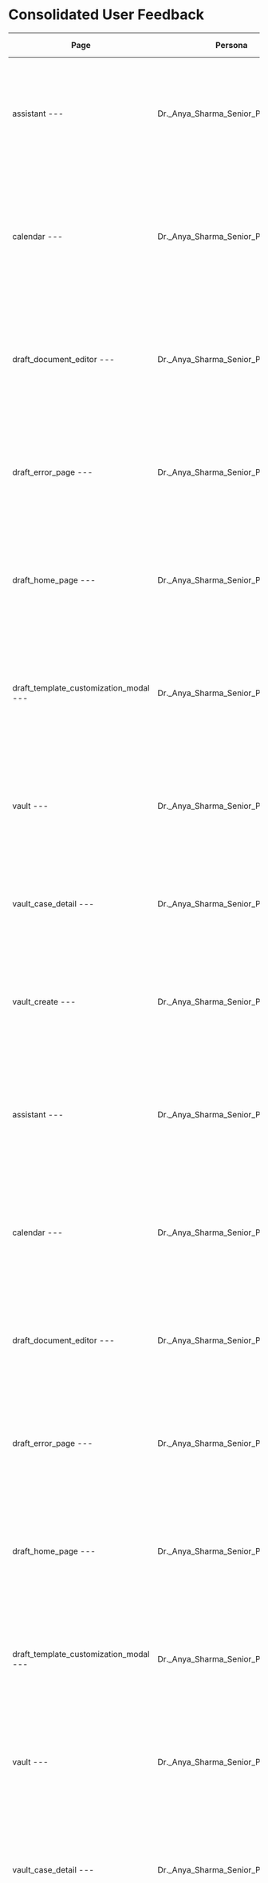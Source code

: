 # Consolidated User Feedback

| Page | Persona | Feedback Type | Specific Feedback/Quote |
|------|---------|---------------|-------------------------|
| assistant --- | Dr._Anya_Sharma_Senior_Patent_Agent | Assistant Integration | UX: I am trying to perform an *automated prior art comparison and discrepancy analysis* on a newly cited academic paper against my client's claims. While ... | Readability: The general readability of the interface is quite good; the font sizes and contrast are clear and easy on the eyes. However, the prominent 'Your AI-po... | Layout: The layout is clean and well-spaced, which I appreciate. The 'LexAI Workflows' are clearly delineated from the 'Quick Questions,' and the sidebar for ... |
| calendar --- | Dr._Anya_Sharma_Senior_Patent_Agent | UI Design | UX: I'm under immense pressure to tackle this second Office Action for Aura AI, which means immediately diving into **Automated Prior Art Comparison and D... | Readability: The event names on the calendar grid, like 'Lexamplify...' and 'Train to KAT...', are quite small and truncated. While I understand space is limited, ... | Layout: The overall layout is clean and spacious, which is generally good. The 'Add Event' button is clear and easy to find. However, I noticed the 'Month/Wee... |
| draft_document_editor --- | Dr._Anya_Sharma_Senior_Patent_Agent | UX Flow | UX: I am trying to complete an automated prior art comparison for Aura AI's patent application, and I've landed on what appears to be a generic document e... |
| draft_error_page --- | Dr._Anya_Sharma_Senior_Patent_Agent | UI Design | UX: I was trying to upload the newly cited academic paper for an automated comparison, which is absolutely critical for Aura AI's response, and then this ... | Readability: The main error message and title, 'Something went wrong,' are perfectly readable and clear with good contrast. The supporting text explaining that the... | Layout: The layout is clean and uncluttered, which is appreciated when I'm already stressed. The 'Try again' and 'Go back' buttons are well-centered and disti... |
| draft_home_page --- | Dr._Anya_Sharma_Senior_Patent_Agent | UX Flow | UX: I've landed on this 'Home Page' expecting to start my 'Automated Prior Art Comparison and Discrepancy Analysis' for Aura AI's critical second OA. I ne... |
| draft_template_customization_modal --- | Dr._Anya_Sharma_Senior_Patent_Agent | Assistant Integration | UX: I was trying to use the 'Response Drafting Assistant' to generate a preliminary draft for Aura AI's critical Second Office Action, which covers a nove... | Readability: The titles and main text, like the template name and options, are generally clear and easy to read. However, the placeholder text within the customiza... | Layout: The overall layout of the modal is clean and the spacing between elements is decent. The options are clearly separated, and the customization question... |
| vault --- | Dr._Anya_Sharma_Senior_Patent_Agent | UX Flow | UX: I'm on the Vault page, which seems to be just a list of my cases. I just received a critical second Office Action for Aura AI and I need to immediatel... |
| vault_case_detail --- | Dr._Anya_Sharma_Senior_Patent_Agent | UI Design | UX: I just received a critical second Office Action for Aura AI, and I specifically need to analyze new prior art, dissect the prosecution history on enab... | Readability: The general font sizes for file names and metadata fields are acceptable, but the 'Invalid Date' displayed in the 'Last Modified' column for the file ... | Layout: The division into 'Case Files' and 'Case Metadata' panels is clear, but within the 'Case Files' table, the columns feel quite compressed, especially '... |
| vault_create --- | Dr._Anya_Sharma_Senior_Patent_Agent | UI Design | UX: I was trying to utilize the platform's AI-driven prior art comparison tool to dissect a newly cited academic paper for the 'Aura AI' patent applicatio... | Readability: The labels for the fields, like 'Case Name' and 'Description', are clear and easy to read. The placeholder text within each input field, such as 'e.g.... | Layout: The layout is clean and straightforward. Each field and its label are vertically stacked with good spacing in between, which prevents a cluttered feel... |
| assistant --- | Dr._Anya_Sharma_Senior_Patent_Agent | UI Design | UX: I'm facing a critical second Office Action that requires deep analysis of prosecution history and strategic argument recommendations for *patent claim... | Readability: The general text within the 'Welcome to LexAI' section and the 'Quick Questions' are fairly legible. However, the small explanatory text at the bottom... | Layout: The main chat area is clean and provides ample space for interaction, which is good. However, the 'Quick Questions' section feels a bit too condensed ... |
| calendar --- | Dr._Anya_Sharma_Senior_Patent_Agent | UI Design | UX: I was tasked with accessing the 'Prosecution History Summary' module to synthesize examiner rejections and applicant responses related to enablement f... | Readability: The general readability of the calendar grid and the event placeholders (e.g., 'Lexemplify...') is clear. The font size for the dates is good. However... | Layout: The layout of the calendar itself is standard and functional, with good grouping for the view toggles (Month, Week, Day, Agenda) and the 'Add Event' b... |
| draft_document_editor --- | Dr._Anya_Sharma_Senior_Patent_Agent | UX Flow | UX: I'm extremely frustrated. I'm trying to conduct a 'Prosecution History Synthesis and Argument Recommendation' for a critical patent application (Aura ... |
| draft_error_page --- | Dr._Anya_Sharma_Senior_Patent_Agent | Assistant Integration | UX: I was trying to leverage the 'Prosecution History Summary' module to quickly synthesize critical enablement rejections for Aura AI, which is absolutel... | Missing: I desperately need more diagnostic detail. Was it a server timeout? A specific data retrieval error for the Aura AI application? An issue with the 'Pr... | Assistant: The assistant is conspicuously present in the bottom right, yet it's completely silent and unhelpful during this critical error state. I expected it t... |
| draft_home_page --- | Dr._Anya_Sharma_Senior_Patent_Agent | UX Flow | UX: I am completely bewildered. I landed on this 'Home Page' expecting to find a clear path to the 'Prosecution History Summary' module for Aura AI's pate... |
| draft_template_customization_modal --- | Dr._Anya_Sharma_Senior_Patent_Agent | UI Design | UX: I am utterly perplexed and, frankly, quite frustrated. I was specifically looking for the 'Prosecution History Summary' module to quickly get an inter... | Readability: The text within the modal is generally readable in terms of font size and contrast against the background. The questions themselves are clear if you w... | Layout: The layout of this modal, if it were the *correct* feature, is clean and well-spaced. The 'Choose an option' cards are distinct, and the customization... |
| vault --- | Dr._Anya_Sharma_Senior_Patent_Agent | UI Design | UX: I landed on this 'Vault' page expecting to dive straight into the 'Prosecution History Synthesis' for Aura AI, but all I see is a basic list of cases.... | Readability: The main headings like 'Vault' and 'Your Cases' are clear enough. However, the details within each case card, particularly the 'Petitioner' and 'Respo... | Layout: The overall layout is clean and spacious, which is aesthetically pleasing. There's ample whitespace, especially on the right and bottom. While it does... |
| vault_case_detail --- | Dr._Anya_Sharma_Senior_Patent_Agent | UI Design | UX: I'm here to synthesize prosecution history and get argument recommendations for Aura AI's critical second Office Action. I was expecting to see an int... | Readability: The general font size for labels and inputs is acceptable. However, the 'Last Modified' value being 'Invalid Date' is a confusing display error. The '... | Layout: The layout is clean, with clear separation between 'Case Files' and 'Case Metadata', which is good. There's a lot of empty white space, especially in ... |
| vault_create --- | Dr._Anya_Sharma_Senior_Patent_Agent | UX Flow | UX: This is absolutely not what I asked for! I am trying to analyze the prosecution history for Aura AI's critical second Office Action, specifically to s... |
| assistant --- | Dr._Anya_Sharma_Senior_Patent_Agent | Assistant Integration | UX: I was expecting to land on a feature that allows me to draft and simulate claim amendments, perhaps visually showing me the impact on scope or potenti... | Readability: The general text, like the welcome message and quick questions, is quite readable with good contrast. The workflow button labels are also clear. Howev... | Layout: The layout is clean and well-organized, with clear separation between the main chat area, the workflow buttons, and the sidebar for events and quick n... |
| calendar --- | Dr._Anya_Sharma_Senior_Patent_Agent | Assistant Integration | UX: I am extremely frustrated right now. I was trying to use the 'Claim Scoping & Amendment Impact' feature to strategically revise claims for Aura AI's c... | Readability: The calendar itself is quite readable. The dates are clear, and the event titles like 'Lexamplify...' are easy to make out. The 'Upcoming Events' head... | Layout: The layout for a calendar page is standard and clean. The 'Add Event' button is prominent, and the month navigation is intuitive. Everything seems wel... |
| draft_document_editor --- | Dr._Anya_Sharma_Senior_Patent_Agent | UI Design | UX: I'm looking at this 'Document Editor Page', and I'm utterly confused. My task is to *simulate claim amendments*, *visualize claim scope*, and *estimat... | Readability: The general readability of the document text itself and the toolbar icons is perfectly fine, assuming this were the correct document. However, the 'No... | Layout: The layout for a general document editor is quite standard, with a clear document canvas and a sidebar for AI assistance. However, this layout simply ... |
| draft_error_page --- | Dr._Anya_Sharma_Senior_Patent_Agent | UI Design | UX: I was actively trying to use the 'Claim Scoping & Amendment Impact' feature to strategize the Aura AI claims against new prior art and the enablement ... | Readability: The main error message 'Uh oh! Something went wrong.' is clear and easy to read due to its size and contrast. The explanatory text below, 'We're sorry... | Layout: The layout is standard for an error page; the icon, message, and buttons are well-centered and appropriately spaced. There isn't any clutter, and the ... |
| draft_home_page --- | Dr._Anya_Sharma_Senior_Patent_Agent | UI Design | UX: I am utterly bewildered. I've landed on a page that looks like a generic document repository for basic legal forms – 'Partnership Deed,' 'Petition for... | Readability: The general text for document names and dates is legible. However, the 'PDF temporarily unavailable' under 'Import Document' is quite small and uses a... | Layout: The layout is clean and organized into 'Start a new document' and 'Recent documents,' which is fine for a generic document manager. However, for paten... |
| draft_template_customization_modal --- | Dr._Anya_Sharma_Senior_Patent_Agent | Feature Request | UX: I was specifically looking to utilize the 'Claim Scoping & Amendment Impact' feature to model and visualize potential claim amendments for Aura AI's p... |
| vault --- | Dr._Anya_Sharma_Senior_Patent_Agent | Feature Request | UX: I've just received a critical second Office Action for Aura AI, and I need to immediately access the 'Claim Scoping & Amendment Impact' feature to str... |
| vault_case_detail --- | Dr._Anya_Sharma_Senior_Patent_Agent | UI Design | UX: I was trying to utilize the 'Claim Scoping & Amendment Impact' feature to simulate and visualize potential claim amendments for the Aura AI applicatio... | Readability: The general text for headings like 'Case Files' and 'Case Metadata' is readable. However, in the 'Case Files' table, the 'Last Modified' column showin... | Layout: The two-column layout separating 'Case Files' and 'Case Metadata' is clean. However, within the 'Case Metadata' panel, the 'Add field...' dropdown and... |
| vault_create --- | Dr._Anya_Sharma_Senior_Patent_Agent | UI Design | UX: I am utterly perplexed. I explicitly asked the system to help me with 'Claim Amendment Impact Simulation and Visualization' for the Aura AI applicatio... | Readability: The text labels like 'Case Name' and the placeholder text are clear and easy to read. The overall font choice and size are adequate for a form of this... | Layout: The layout is clean and simple, with fields well-spaced, which is fine for a basic form. However, for a sophisticated legal tech platform, I expect a ... |
| assistant --- | Dr._Anya_Sharma_Senior_Patent_Agent | Assistant Integration | UX: I am utterly frustrated looking at this page. I came here specifically for 'AI-Assisted Draft Response Generation and Review' for a critical second Of... | Readability: The description text under 'LexAI Assistant,' which states 'AI-powered Indian legal assistance with document analysis and expert guidance,' is too sma... | Layout: The overall layout appears clean, but there's a significant amount of empty space in the central chat area, which will eventually be filled with conve... |
| calendar --- | Dr._Anya_Sharma_Senior_Patent_Agent | Assistant Integration | UX: I am utterly perplexed and frankly, quite frustrated. My task is 'AI-Assisted Draft Response Generation and Review' for a high-priority Office Action ... | Readability: The 'My Legal Calendar' title is clear enough, as are the month and day labels. The event entries like 'Lexamplify...' are quite small and truncated, ... | Layout: The calendar itself is clean and the spacing between the days is adequate. The navigation for 'October 2025' and the arrows is logically placed. The '... |
| draft_document_editor --- | Dr._Anya_Sharma_Senior_Patent_Agent | UI Design | UX: I am extremely frustrated. I just finished dissecting new prior art and simulating claim amendments, and I expected to be greeted by a **'Response Dra... | Readability: The text within the document canvas is clear enough, though it's the wrong document. The descriptions under the 'Quick Actions' in the sidebar ('Make ... | Layout: The overall two-column layout is clean and provides ample space for the document itself. The rich-text editor toolbar is well-spaced, but the sidebar,... |
| draft_error_page --- | Dr._Anya_Sharma_Senior_Patent_Agent | Assistant Integration | UX: I was trying to use the 'Response Drafting Assistant' to generate a critical Office Action response for Aura AI, and now I'm staring at 'Something wen... | Readability: The general title 'Something went wrong' is clear enough, but it's utterly unhelpful. The crucial piece of information—the specific error message or d... | Layout: The layout is clean, but the 'Try again' and 'Go back' buttons are too generic and given equal prominence. For a high-stakes task like patent response... |
| draft_home_page --- | Dr._Anya_Sharma_Senior_Patent_Agent | Assistant Integration | UX: I landed on this page expecting to find the 'Response Drafting Assistant' for Aura AI's critical Office Action, but all I see are generic legal templa... | Readability: The main body text and document names are generally readable. However, the 'PDF temporarily unavailable' message, while highlighted in orange, is a bi... | Layout: The layout is clean and has good spacing, which is visually pleasing. However, the strong emphasis on 'Start a new document' with large generic templa... |
| draft_template_customization_modal --- | Dr._Anya_Sharma_Senior_Patent_Agent | Assistant Integration | UX: I am utterly frustrated. I was specifically trying to use the 'Response Drafting Assistant' for a *critical Office Action response* for Aura AI, my cl... | Readability: The text within the modal itself is clear and easy to read. The template title, the options, and the customization questions are all presented in a le... | Layout: The modal's layout is visually clean and well-organized. There's good spacing between the template preview, the 'Choose an option' cards, and the 'Cus... |
| vault --- | Dr._Anya_Sharma_Senior_Patent_Agent | Assistant Integration | UX: I am quite frustrated. I was specifically trying to use the 'Response Drafting Assistant' to generate a draft for Aura AI's Office Action response, an... | Readability: The main headings like 'Vault' and 'Your Cases' are clear enough. However, the descriptive text under each case card, such as 'Petitioner: kavikkannan... | Layout: The layout is very clean and spacious, with a clear grid for the case cards. While this is good for displaying cases, it feels incredibly sparse for a... |
| vault_case_detail --- | Dr._Anya_Sharma_Senior_Patent_Agent | UI Design | UX: I just finished analyzing the prior art and simulating potential claim amendments for the Aura AI application. My next logical step, as prompted by th... | Readability: The general text is quite readable, but the file name 'NOC25BT15SS356100012.pdf' is excessively long and could really benefit from truncation with a h... | Layout: The two-column layout for files and metadata is organized enough for basic document management, but it doesn't offer any space or visual cues for the ... |
| vault_create --- | Dr._Anya_Sharma_Senior_Patent_Agent | Assistant Integration | UX: I am utterly frustrated. I was trying to leverage the 'Response Drafting Assistant' to generate a preliminary draft of the Office Action response for ... | Readability: The labels like 'Case Name' and 'Description' are clear, and the placeholders are helpful for understanding what information is expected. However, non... | Layout: The layout of this 'Create New Case' form is standard and clean. Fields are logically grouped, and there's good visual separation between inputs. The ... |